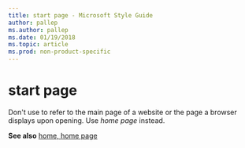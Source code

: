 ```yaml
---
title: start page - Microsoft Style Guide
author: pallep
ms.author: pallep
ms.date: 01/19/2018
ms.topic: article
ms.prod: non-product-specific
---
```


# start page

Don't use to refer to the main page of a website or the page a browser displays upon opening. Use *home page* instead.

**See also** [home, home page](~/a-z-word-list-term-collections/h/home-home-page.md)
